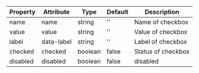 | Property | Attribute  | Type    | Default | Description        |
| -------- | ---------- | ------- | ------- | ------------------ |
| name     | name       | string  | ''      | Name of checkbox   |
| value    | value      | string  | ''      | Value of checkbox  |
| label    | data-label | string  | ''      | Label of checkbox  |
| checked  | checked    | boolean | false   | Status of checkbox |
| disabled | disabled   | boolean | false   | disabled           |
